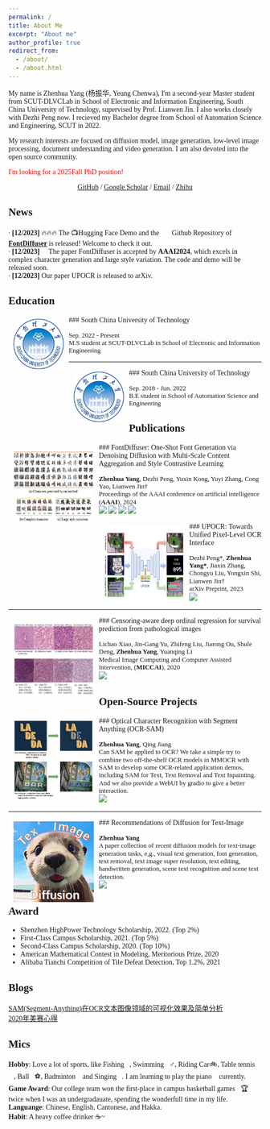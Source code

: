 ```yaml
---
permalink: /
title: About Me
excerpt: "About me"
author_profile: true
redirect_from: 
  - /about/
  - /about.html
---
```


<style>
body, h1, h2, h3, h4, h5, h6 {
  font-family: 'Times New Roman', Times, serif;
}
</style>

My name is Zhenhua Yang (杨振华, Yeung Chenwa), I'm a second-year Master student from <a href="https://github.com/HCIILAB" style="text-decoration:none;">SCUT-DLVCLab</a> in <a href="https://www2.scut.edu.cn/ee/" style="text-decoration:none;">School of Electronic and Information Engineering</a>, <a href="https://www.scut.edu.cn/new/" style="text-decoration:none;">South China University of Technology</a>, supervised by <a href="http://www.dlvc-lab.net/lianwen/Index.html" style="text-decoration:none;">Prof. Lianwen Jin</a>. I also works closely with <a href="https://scholar.google.com/citations?user=6zNgcjAAAAAJ&hl=zh-CN&oi=ao" style="text-decoration:none;">Dezhi Peng</a> now. I recieved my Bachelor degree from <a href="https://www2.scut.edu.cn/automation/" style="text-decoration:none;">School of Automation Science and Engineering</a>, <a href="https://www.scut.edu.cn/new/" style="text-decoration:none;">SCUT</a> in 2022. 

My research interests are focused on diffusion model, image generation, low-level image processing, document understanding and video generation. I am also devoted into the open source community.  

<p style="color: red;">I'm looking for a 2025Fall PhD position!</p>

<p align="center">
<a href='https://github.com/yeungchenwa'>GitHub</a> / 
<a href='https://scholar.google.com/citations?hl=zh-CN&user=2ITs6lUAAAAJ'>Google Scholar</a> / 
<a href='eezhyang@gmail.com'>Email</a> / 
<a href='https://www.zhihu.com/people/young-40-31'>Zhihu</a>
</p>

News
-----
∙ **[12/2023]** 🔥🔥🔥 The 📺<a href="https://huggingface.co/spaces/yeungchenwa/FontDiffuser-Gradio" style="text-decoration:none;">Hugging Face Demo</a> and the 🧑‍💻<a href="https://github.com/yeungchenwa/FontDiffuser" style="text-decoration:none;">Github Repository</a> of <strong><a href='https://arxiv.org/abs/2312.12142'>FontDiffuser</a></strong> is released! Welcome to check it out.  
∙ **[12/2023]** 🎉 The paper <a href="https://arxiv.org/abs/2312.12142" style="text-decoration:none;">FontDiffuser</a> is accepted by <strong>AAAI2024</strong>, which excels in complex character generation and large style variation. The code and demo will be released soon.<br />
∙ **[12/2023]** Our paper <a href="https://arxiv.org/abs/2312.02694" style="text-decoration:none;">UPOCR</a> is released to arXiv.<br />

Education
-----
<img style="float: left; margin:5px 10px" src="../my_images/SCUT_logo.png" width="100" height="100">
### South China University of Technology
<p style="line-height:1.1">
<font size="2">
Sep. 2022 - Present<br />
M.S student at <a href="https://github.com/HCIILAB" style="text-decoration:none;">SCUT-DLVCLab</a> in <a href="https://www2.scut.edu.cn/ee/" style="text-decoration:none;">School of Electronic and Information Engineering</a><br />
</font>
</p>

-----
<img style="float: left; margin:5px 10px" src="../my_images/SCUT_logo.png" width="100" height="100">
### South China University of Technology
<p style="line-height:1.1">
<font size="2">
Sep. 2018 - Jun. 2022 <br />
B.E student in <a href="https://www2.scut.edu.cn/automation/" style="text-decoration:none;">School of Automation Science and Engineering</a><br />
</font>
</p>

Publications
-----
<img style="float: left; margin:5px 10px" src="../my_images/publications/FontDiffuser.png" width="160" height="160">
### FontDiffuser: One-Shot Font Generation via Denoising Diffusion with Multi-Scale Content Aggregation and Style Contrastive Learning
<p style="line-height:1.1">
<font size="2">
<strong>Zhenhua Yang</strong>, <a href="https://scholar.google.com/citations?user=6zNgcjAAAAAJ&hl=zh-CN&oi=ao" style="text-decoration:none;">Dezhi Peng</a>, Yuxin Kong, Yuyi Zhang, <a href="https://scholar.google.com/citations?user=IpmnLFcAAAAJ&hl=zh-CN&oi=ao" style="text-decoration:none;">Cong Yao</a>, <a href="http://www.dlvc-lab.net/lianwen/Index.html" style="text-decoration:none;">Lianwen Jin</a>†<br />
Proceedings of the AAAI conference on artificial intelligence (<strong>AAAI</strong>), 2024<br />
<a href='https://arxiv.org/abs/2312.12142'><img src='https://img.shields.io/badge/paper-9cf'></a>
<a href='https://yeungchenwa.github.io/fontdiffuser-homepage/'><img src='https://img.shields.io/badge/project-green'></a>
<a href='https://github.com/yeungchenwa/FontDiffuser'><img src='https://img.shields.io/github/stars/yeungchenwa/FontDiffuser.svg?style=social&label=Star'></a>
<a href='https://huggingface.co/spaces/yeungchenwa/FontDiffuser-Gradio'><img src='https://img.shields.io/badge/demo-purple'></a>

<br />
</font>
</p>

<img style="float: left; margin:5px 10px" src="../my_images/publications/UPOCR.png" width="160" height="160">
### UPOCR: Towards Unified Pixel-Level OCR Interface
<p style="line-height:1.1">
<font size="2">
<a href="https://scholar.google.com/citations?user=6zNgcjAAAAAJ&hl=zh-CN&oi=ao" style="text-decoration:none;">Dezhi Peng</a>*, <strong>Zhenhua Yang*</strong>, Jiaxin Zhang, Chongyu Liu, Yongxin Shi, <a href="http://www.dlvc-lab.net/lianwen/Index.html" style="text-decoration:none;">Lianwen Jin</a>†<br />
arXiv Preprint, 2023<br />
<a href='https://arxiv.org/abs/2312.02694'><img src='https://img.shields.io/badge/paper-9cf'></a>

<br />
</font>
</p>

-----
<img style="float: left; margin:5px 10px" src="../my_images/publications/CDOR.png" width="160" height="160">
### Censoring-aware deep ordinal regression for survival prediction from pathological images
<p style="line-height:1.1">
<font size="2">
Lichao Xiao, Jin-Gang Yu, Zhifeng Liu, Jiarong Ou, Shule Deng, <strong>Zhenhua Yang</strong>, <a href="https://scholar.google.com/citations?hl=zh-CN&user=wN3v1coAAAAJ" style="text-decoration:none;">Yuanqing Li</a><br />
Medical Image Computing and Computer Assisted Intervention, (<strong>MICCAI</strong>), 2020<br />
<a href='https://link.springer.com/chapter/10.1007/978-3-030-59722-1_43'><img src='https://img.shields.io/badge/paper-9cf'></a>

<br />
</font>
</p>


Open-Source Projects
-----
<img style="float: left; margin:5px 10px" src="../my_images/projects/OCR-SAM.png" width="160" height="160">
### Optical Character Recognition with Segment Anything (OCR-SAM)
<p style="line-height:1.1">
<font size="2">
<strong>Zhenhua Yang</strong>, Qing Jiang<br />
Can SAM be applied to OCR? We take a simple try to combine two off-the-shelf OCR models in MMOCR with SAM to develop some OCR-related application demos, including SAM for Text, Text Removal and Text Inpainting. And we also provide a WebUI by gradio to give a better interaction.<br />
<a href='https://github.com/yeungchenwa/OCR-SAM'><img src='https://img.shields.io/github/stars/yeungchenwa/OCR-SAM.svg?style=social&label=Star'></a>

<br />
</font>
</p>

-----
<img style="float: left; margin:5px 10px" src="../my_images/projects/Recommendations-Diffusion-Text-Image.png" width="160" height="160">
### Recommendations of Diffusion for Text-Image
<p style="line-height:1.1">
<font size="2">
<strong>Zhenhua Yang</strong><br />
A paper collection of recent diffusion models for text-image generation tasks, e,g., visual text generation, font generation, text removal, text image super resolution, text editing, handwritten generation, scene text recognition and scene text detection.<br />
<a href='https://github.com/yeungchenwa/Recommendations-Diffusion-Text-Image'><img src='https://img.shields.io/github/stars/yeungchenwa/Recommendations-Diffusion-Text-Image.svg?style=social&label=Star'></a>

<br />
</font>
</p>


Award
-----
- Shenzhen HighPower Technology Scholarship, 2022. (Top 2%)
- First-Class Campus Scholarship, 2021. (Top 5%)
- Second-Class Campus Scholarship, 2020. (Top 10%)
- American Mathematical Contest in Modeling, Meritorious Prize, 2020
- Alibaba Tianchi Competition of Tile Defeat Detection, Top 1.2%, 2021


Blogs
-----
[SAM(Segment-Anything)在OCR文本图像领域的可视化效果及简单分析](https://www.zhihu.com/question/593914819/answer/2976012032)  
[2020年美赛心得](https://www.zhihu.com/question/268052818/answer/1185708631)


Mics
-----
**Hobby**: Love a lot of sports, like Fishing🎣, Swimming🏊‍♂️, Riding Car🚲, Table tennis🎱🏓, Ball🏀⚽️, Badminton🏸 and Singing🎤. I am learning to play the piano🎹 currently.  
**Game Award**: Our college team won the first-place in campus basketball games🏀🏆 twice when I was an undergradauate, spending the wonderfull time in my life.  
**Languange**: Chinese, English, Cantonese, and Hakka.  
**Habit**: A heavy coffee drinker ☕️~  

<table style="width: 50%; max-width: 600px" align="center" border="0" cellpadding="20">
    <script type="text/javascript" id="mapmyvisitors" src="//mapmyvisitors.com/map.js?d=TuVRvKdiJmKZ6t0SuQ7FsO2avdiz4cQm8yys_lX28-Q&cl=ffffff&w=a"></script>
    <!-- <script type="text/javascript" id="mmvst_globe" src="//mapmyvisitors.com/globe.js?d=W6xsx5HPxNJXa7j8kFXnCZ9IPsDYpfC2Dq33fbsee5Q"></script> -->
</table>
